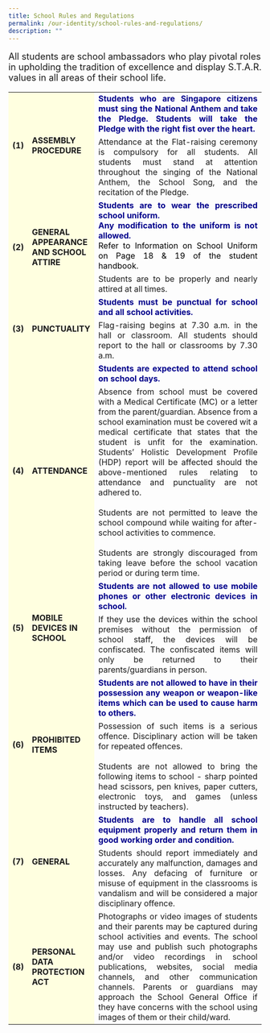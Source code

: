 ```yaml
---
title: School Rules and Regulations
permalink: /our-identity/school-rules-and-regulations/
description: ""
---
```

<p style="font-size:18px">All students are school ambassadors who play pivotal roles in upholding the tradition of excellence and display S.T.A.R. values in all areas of their school life.</p>
<table>
<tbody>
		<tr style="border: none">
	<td rowspan="2" style="font-weight:bold; background-color:lightyellow">(1)</td>
	<td rowspan="2" style="font-weight:bold; background-color:lightyellow" width=10> ASSEMBLY PROCEDURE</td>
	<td style="font-weight:bold; text-align:justify; color:darkblue; border:none">Students who are Singapore citizens must sing the National Anthem and take the Pledge. Students will take the Pledge with the right fist over the heart.
		</td>
	</tr>
	<tr style="text-align:justify;">
	<td>Attendance at the Flat-raising ceremony is compulsory for all students. All students must stand at attention throughout the singing of the National Anthem, the School Song, and the recitation of the Pledge.</td>
	</tr>	
	<tr>
	<td rowspan="2" style="font-weight:bold; background-color:lightyellow">(2)</td>
	<td rowspan="2" style="font-weight:bold; background-color:lightyellow"> GENERAL APPEARANCE AND SCHOOL ATTIRE</td>
	<td style="font-weight:bold; text-align:justify; color:darkblue; border:none">Students are to wear the prescribed school uniform.<br>Any modification to the uniform is not allowed. <div style="color:black; font-weight:normal">Refer to Information on School Uniform on Page 18 &amp; 19 of the student handbook.</div></td>
	</tr>
	<tr>
	<td style="text-align:justify">Students are to be properly and nearly attired at all times.</td>
	</tr>
		<tr>
	<td rowspan="2" style="font-weight:bold; background-color:lightyellow">(3)</td>
	<td rowspan="2" style="font-weight:bold; background-color:lightyellow"> PUNCTUALITY</td>
	<td style="font-weight:bold; text-align:justify; color:darkblue; border:none">Students must be punctual for school and all school activities.</td>
	</tr>
	<tr>
	<td style="text-align:justify">Flag-raising begins at 7.30 a.m. in the hall or classroom. All students should report to the hall or classrooms by 7.30 a.m.</td>
	</tr>
	<tr>
	<td rowspan="2" style="font-weight:bold; background-color:lightyellow">(4)</td>
	<td rowspan="2" style="font-weight:bold; background-color:lightyellow"> ATTENDANCE</td>
	<td style="font-weight:bold; text-align:justify; color:darkblue; border:none">Students are expected to attend school on school days.</td>
	</tr>
	<tr>
	<td style="text-align:justify">Absence from school must be covered with a Medical Certificate (MC) or a letter from the parent/guardian. Absence from a school examination must be covered wit a medical certificate that states that the student is unfit for the examination. Students’ Holistic Development Profile (HDP) report will be affected should the above-mentioned rules relating to attendance and punctuality are not adhered to.<br><br>Students are not permitted to leave the school compound while waiting for after-school activities to commence.<br><br>Students are strongly discouraged from taking leave before the school vacation period or during term time.</td>
	</tr>
	<tr>
	<td rowspan="2" style="font-weight:bold; background-color:lightyellow">(5)</td>
	<td rowspan="2" style="font-weight:bold; background-color:lightyellow"> MOBILE DEVICES IN SCHOOL</td>
	<td style="font-weight:bold; text-align:justify; color:darkblue; border:none">Students are not allowed to use mobile phones or other electronic devices in school.</td>
	</tr>
	<tr>
	<td style="text-align:justify">If they use the devices within the school premises without the permission of school staff, the devices will be confiscated. The confiscated items will only be returned to their parents/guardians in person.</td>
	</tr>
	<tr>
	<td rowspan="2" style="font-weight:bold; background-color:lightyellow">(6)</td>
	<td rowspan="2" style="font-weight:bold; background-color:lightyellow"> PROHIBITED ITEMS</td>
	<td style="font-weight:bold; text-align:justify; color:darkblue; border:none">Students are not allowed to have in their possession any weapon or weapon-like items which can be used to cause harm to others.</td>
	</tr>
	<tr>
	<td style="text-align:justify">Possession of such items is a serious offence. Disciplinary action will be taken for repeated offences.<br><br>Students are not allowed to bring the following items to school - sharp pointed head scissors, pen knives, paper cutters, electronic toys, and games (unless instructed by teachers).</td>
	</tr>
	<tr>
	<td rowspan="2" style="font-weight:bold; background-color:lightyellow">(7)</td>
	<td rowspan="2" style="font-weight:bold; background-color:lightyellow"> GENERAL</td>
	<td style="font-weight:bold; text-align:justify; color:darkblue; border:none">Students are to handle all school equipment properly and return them in good working order and condition.</td>
	</tr>
	<tr>
	<td style="text-align:justify">Students should report immediately and accurately any malfunction, damages and losses. Any defacing of furniture or misuse of equipment in the classrooms is vandalism and will be considered a major disciplinary offence.</td>
	</tr>																																					
	<tr>
	<td style="font-weight:bold; background-color:lightyellow">(8)</td>
	<td style="font-weight:bold; background-color:lightyellow"> PERSONAL DATA PROTECTION ACT</td>
	<td style="text-align:justify">Photographs or video images of students and their parents may be captured during school activities and events. The school may use and publish such photographs and/or video recordings in school publications, websites, social media channels, and other communication channels. Parents or guardians may approach the School General Office if they have concerns with the school using images of them or their child/ward.</td>
	</tr>
																
</tbody></table>